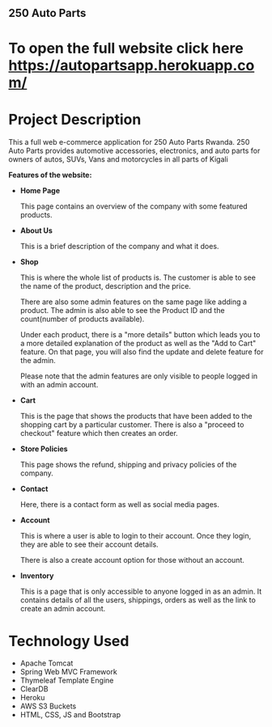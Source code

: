 ## 250 Auto Parts


# To open the full website click here https://autopartsapp.herokuapp.com/


# Project Description
This a full web e-commerce application for 250 Auto Parts Rwanda. 250 Auto Parts provides automotive accessories, electronics, and auto parts for owners of autos, SUVs, Vans and motorcycles in all parts of Kigali
<p><strong>Features of the website:</strong></p>
<ul>
<li><strong>Home Page</strong></li>
<p>This page contains an overview of the company with some featured products.</p>
<li><strong>About Us</strong></li>
<p>This is a brief description of the company and what it does.</p>
<li><strong>Shop</strong></li>
<p>This is where the whole list of products is. The customer is able to see the name of the product, description and the price.</p>
<p>There are also some admin features on the same page like adding a product. The admin is also able to see the Product ID and the count(number of products available).</p>
<p>Under each product, there is a "more details" button which leads you to a more detailed explanation of the product as well as the "Add to Cart" feature. On that page, you will also find the update and delete feature for the admin.</p>
<p>Please note that the admin features are only visible to people logged in with an admin account.</p>
<li><strong>Cart</strong></li>
<p>This is the page that shows the products that have been added to the shopping cart by a particular customer. There is also a "proceed to checkout" feature which then creates an order.</p>
<li><strong>Store Policies</strong></li>
<p>This page shows the refund, shipping and privacy policies of the company.</p>
<li><strong>Contact</strong></li>
<p>Here, there is a contact form as well as social media pages.</p>
<li><strong>Account</strong></li>
<p>This is where a user is able to login to their account. Once they login, they are able to see their account details.</p>
<p>There is also a create account option for those without an account.</p>
<li><strong>Inventory</strong></li>
<p>This is a page that is only accessible to anyone logged in as an admin. It contains details of all the users, shippings, orders as well as the link to create an admin account.</p>
</ul>

# Technology Used
* Apache Tomcat
* Spring Web MVC Framework
* Thymeleaf Template Engine
* ClearDB
* Heroku
* AWS S3 Buckets
* HTML, CSS, JS and Bootstrap





